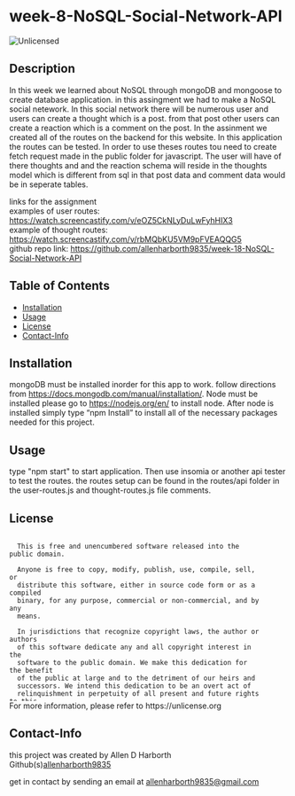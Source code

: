 # week-8-NoSQL-Social-Network-API
<img src="https://img.shields.io/badge/license-Unlicensed-blue" alt="Unlicensed">   

## Description

In this week we learned about NoSQL through mongoDB and mongoose to create database application. in this assingment we had to make a NoSQL social netework. In this social network there will be numerous user and users can create a thought which is a post. from that post other users can create a reaction which is a comment on the post. In the assinment we created all of the routes on the backend for this website. In this application the routes can be tested. In order to use theses routes tou need to create fetch request made in the public folder for javascript. The user will have of there thoughts and and the reaction schema will reside in the thoughts model which is different from sql in that post data and comment data would be in seperate tables.

links for the assignment  
examples of user routes: https://watch.screencastify.com/v/eOZ5CkNLyDuLwFyhHIX3  
example of thought routes: https://watch.screencastify.com/v/rbMQbKU5VM9pFVEAQQG5  
github repo link: https://github.com/allenharborth9835/week-18-NoSQL-Social-Network-API  

## Table of Contents
  * [Installation](#installation)
  * [Usage](#usage)
  * [License](#license)
  * [Contact-Info](#contact-info)

## Installation  

mongoDB must be installed inorder for this app to work. follow directions from https://docs.mongodb.com/manual/installation/.
Node must be installed please go to https://nodejs.org/en/ to install node.
After node is installed simply type “npm Install” to install all of the necessary packages needed for this project.

## Usage

type "npm start" to start application. Then use insomia or another api tester to test the routes. the routes setup can be found in the routes/api folder in the user-routes.js and thought-routes.js file comments.

## License
  <div style="height:300px; width:90%; overflow:auto;">

      This is free and unencumbered software released into the public domain.
    
      Anyone is free to copy, modify, publish, use, compile, sell, or
      distribute this software, either in source code form or as a compiled
      binary, for any purpose, commercial or non-commercial, and by any
      means.
      
      In jurisdictions that recognize copyright laws, the author or authors
      of this software dedicate any and all copyright interest in the
      software to the public domain. We make this dedication for the benefit
      of the public at large and to the detriment of our heirs and
      successors. We intend this dedication to be an overt act of
      relinquishment in perpetuity of all present and future rights to this
      software under copyright law.
      
      THE SOFTWARE IS PROVIDED "AS IS", WITHOUT WARRANTY OF ANY KIND,
      EXPRESS OR IMPLIED, INCLUDING BUT NOT LIMITED TO THE WARRANTIES OF
      MERCHANTABILITY, FITNESS FOR A PARTICULAR PURPOSE AND NONINFRINGEMENT.
      IN NO EVENT SHALL THE AUTHORS BE LIABLE FOR ANY CLAIM, DAMAGES OR
      OTHER LIABILITY, WHETHER IN AN ACTION OF CONTRACT, TORT OR OTHERWISE,
      ARISING FROM, OUT OF OR IN CONNECTION WITH THE SOFTWARE OR THE USE OR
      OTHER DEALINGS IN THE SOFTWARE.
  </div>
For more information, please refer to https://unlicense.org

## Contact-Info
this project was created by Allen D Harborth  
Github(s)[allenharborth9835](https://github.com/allenharborth9835)

get in contact by sending an email at allenharborth9835@gmail.com
